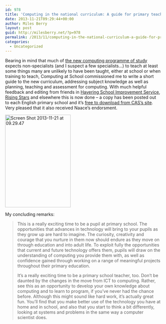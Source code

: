 ```yaml
---
id: 978
title: 'Computing in the national curriculum: A guide for primary teachers'
date: 2013-11-21T09:29:44+00:00
author: Miles Berry
layout: post
guid: http://milesberry.net/?p=978
permalink: /2013/11/computing-in-the-national-curriculum-a-guide-for-primary-teachers/
categories:
  - Uncategorized
---
```

Bearing in mind that much of [the new computing programme of study](https://www.gov.uk/government/publications/national-curriculum-in-england-computing-programmes-of-study/national-curriculum-in-england-computing-programmes-of-study) expects non-specialists (and I suspect a few specialists&#8230;) to teach at least some things many are unlikely to have been taught, either at school or when training to teach, Computing at School commissioned me to write a short guide to the new curriculum, addressing subject knowledge as well as planning, teaching and assessment for computing. With much helpful feedback and editing from friends in [Havering School Improvement Service](http://www.havering-sis.org/en_GB/index), [Rising Stars](http://www.risingstars-uk.com) and elsewhere this is now done &#8211; a copy has been posted out to each English primary school and it&#8217;s [free to download from CAS&#8217;s site](http://www.computingatschool.org.uk/data/uploads/CASPrimaryComputing.pdf). Very pleased that it also received Naace&#8217;s endorsment.

<img class="size-medium wp-image-979 alignnone" alt="Screen Shot 2013-11-21 at 09.29.47" src="http://milesberry.net/wp-content/uploads/2013/11/Screen-Shot-2013-11-21-at-09.29.47-212x300.png" width="212" height="300" srcset="http://milesberry.net/wp-content/uploads/2013/11/Screen-Shot-2013-11-21-at-09.29.47-212x300.png 212w, http://milesberry.net/wp-content/uploads/2013/11/Screen-Shot-2013-11-21-at-09.29.47.png 268w" sizes="(max-width: 212px) 100vw, 212px" />

My concluding remarks:

> This is a really exciting time to be a pupil at primary school. The opportunities that advances in technology will bring to your pupils as they grow up are hard to imagine. The curiosity, creativity and courage that you nurture in them now should endure as they move on through education and into adult life. To exploit fully the opportunities that current and future technology offers them, pupils will draw on the understanding of computing you provide them with, as well as confidence gained through working on a range of meaningful projects throughout their primary education.
> 
> It’s a really exciting time to be a primary school teacher, too. Don’t be daunted by the changes in the move from ICT to computing. Rather, see this as an opportunity to develop your own knowledge about computing and to learn to program, if you’ve never had the chance before. Although this might sound like hard work, it’s actually great fun. You’ll find that you make better use of the technology you have at home and in school, and also that you start to think a bit differently, looking at systems and problems in the same way a computer scientist does.